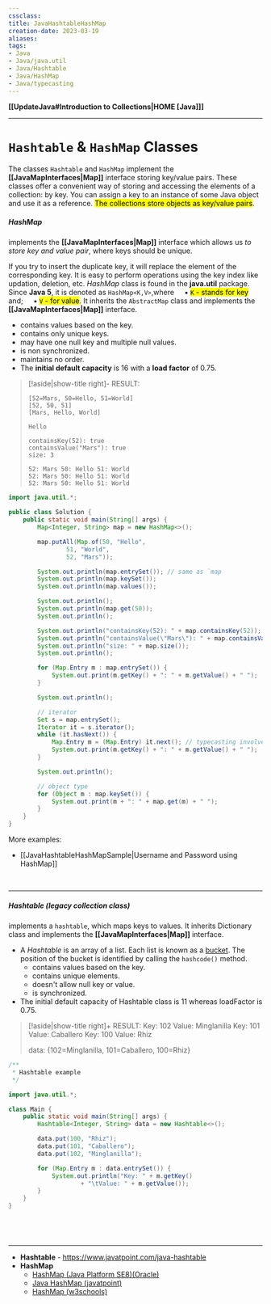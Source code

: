 ```yaml
---
cssclass:
title: JavaHashtableHashMap
creation-date: 2023-03-19
aliases:
tags:
- Java
- Java/java.util
- Java/Hashtable
- Java/HashMap
- Java/typecasting 
---
```

**[[UpdateJava#Introduction to Collections|HOME [Java]]]**

---
# `Hashtable` & `HashMap` Classes
The classes `Hashtable` and `HashMap` implement the **[[JavaMapInterfaces|Map]]** interface storing key/value pairs. These classes offer a convenient way of storing and accessing the elements of a collection: by key. You can assign a key to an instance of some Java object and use it as a reference. <mark class="hltr-lightgreen">The collections store objects as key/value pairs</mark>.

##### HashMap
implements the **[[JavaMapInterfaces|Map]]** interface which allows us _to store key and value pair_, where keys should be unique.

If you try to insert the duplicate key, it will replace the element of the corresponding key. It is easy to perform operations using the key index like updation, deletion, etc. *HashMap* class is found in the **java.util** package.
Since **Java 5**, it is denoted as `HashMap<K,V>`,where
$\quad$▪ <mark class="hltr-lightblue">`K` -  stands for key</mark> and;
$\quad$▪ <mark class="hltr-lightblue">`V` -  for value</mark>.
It inherits the `AbstractMap` class and implements the **[[JavaMapInterfaces|Map]]** interface.
- contains values based on the key.
- contains only unique keys.
- may have one null key and multiple null values.
- is non synchronized.
- maintains no order.
- The **initial default capacity** is 16 with a **load factor** of 0.75.

>[!aside|show-title right]- RESULT:
> ```
> [52=Mars, 50=Hello, 51=World]
> [52, 50, 51]
> [Mars, Hello, World]
> 
> Hello
> 
> containsKey(52): true
> containsValue("Mars"): true
> size: 3
> 
> 52: Mars 50: Hello 51: World 
> 52: Mars 50: Hello 51: World 
> 52: Mars 50: Hello 51: World
> ```

```java
import java.util.*;

public class Solution {
    public static void main(String[] args) {
        Map<Integer, String> map = new HashMap<>();

        map.putAll(Map.of(50, "Hello",
                51, "World",
                52, "Mars"));

        System.out.println(map.entrySet()); // same as `map
        System.out.println(map.keySet());
        System.out.println(map.values());

        System.out.println();
        System.out.println(map.get(50));
        System.out.println();

        System.out.println("containsKey(52): " + map.containsKey(52));
        System.out.println("containsValue(\"Mars\"): " + map.containsValue("Mars"));
        System.out.println("size: " + map.size());
        System.out.println();

        for (Map.Entry m : map.entrySet()) {
            System.out.print(m.getKey() + ": " + m.getValue() + " ");
        }

        System.out.println();

        // iterator
        Set s = map.entrySet();
        Iterator it = s.iterator();
        while (it.hasNext()) {
            Map.Entry m = (Map.Entry) it.next(); // typecasting involved
            System.out.print(m.getKey() + ": " + m.getValue() + " ");
        }

        System.out.println();

        // object type
        for (Object m : map.keySet()) {
            System.out.print(m + ": " + map.get(m) + " ");
        }
    }
}
```

More examples:
- [[JavaHashtableHashMapSample|Username and Password using HashMap]]

<br>

---
##### Hashtable (legacy collection class)
implements a `hashtable`, which maps keys to values. It inherits Dictionary class and implements the **[[JavaMapInterfaces|Map]]** interface.
-   A *Hashtable* is an array of a list. Each list is known as a <u>bucket</u>. The position of the bucket is identified by calling the `hashcode()` method.
	- contains values based on the key.
	- contains unique elements.
	- doesn't allow null key or value.
	- is synchronized.
-   The initial default capacity of Hashtable class is 11 whereas loadFactor is 0.75.

>[!aside|show-title right]+ RESULT:
>Key: 102        Value: Minglanilla
>Key: 101        Value: Caballero
>Key: 100        Value: Rhiz
> 
> data: {102=Minglanilla, 101=Caballero, 100=Rhiz}

```java
/**
 * Hashtable example
 */

import java.util.*;

class Main {
    public static void main(String[] args) {
        Hashtable<Integer, String> data = new Hashtable<>();

        data.put(100, "Rhiz");
        data.put(101, "Caballero");
        data.put(102, "Minglanilla");

        for (Map.Entry m : data.entrySet()) {
            System.out.println("Key: " + m.getKey()
                    + "\tValue: " + m.getValue());
        }
    }
}
```

# 
<br>

---
- **Hashtable** - https://www.javatpoint.com/java-hashtable
- **HashMap**
	- [HashMap (Java Platform SE8)(Oracle)](https://docs.oracle.com/javase/8/docs/api/java/util/HashMap.html)
	- [Java HashMap (javatpoint)](https://www.javatpoint.com/java-hashmap)
	- [HashMap (w3schools)](https://www.w3schools.com/java/java_hashmap.asp)